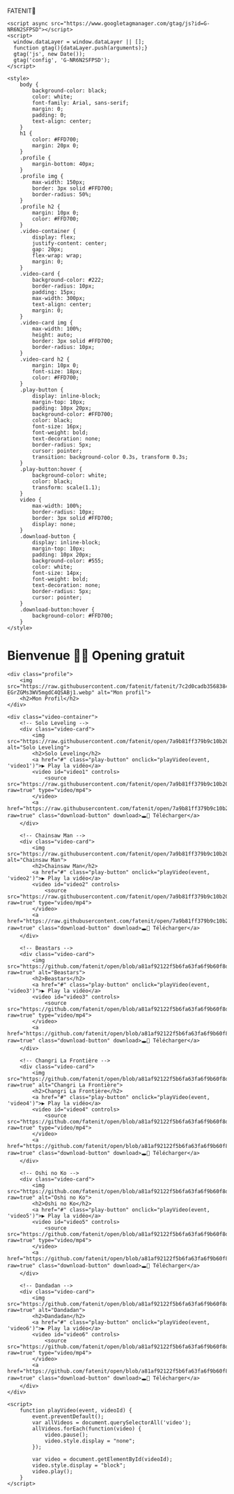 FATENIT🪽
<html lang="fr">
<head>
    <meta charset="UTF-8">
    <meta name="viewport" content="width=device-width, initial-scale=1.0">
    <title>Ma Page Vidéo</title>

    <script async src="https://www.googletagmanager.com/gtag/js?id=G-NR6N2SFPSD"></script>
    <script>
      window.dataLayer = window.dataLayer || [];
      function gtag(){dataLayer.push(arguments);}
      gtag('js', new Date());
      gtag('config', 'G-NR6N2SFPSD');
    </script>

    <style>
        body {
            background-color: black;
            color: white;
            font-family: Arial, sans-serif;
            margin: 0;
            padding: 0;
            text-align: center;
        }
        h1 {
            color: #FFD700;
            margin: 20px 0;
        }
        .profile {
            margin-bottom: 40px;
        }
        .profile img {
            max-width: 150px;
            border: 3px solid #FFD700;
            border-radius: 50%;
        }
        .profile h2 {
            margin: 10px 0;
            color: #FFD700;
        }
        .video-container {
            display: flex;
            justify-content: center;
            gap: 20px;
            flex-wrap: wrap;
            margin: 0;
        }
        .video-card {
            background-color: #222;
            border-radius: 10px;
            padding: 15px;
            max-width: 300px;
            text-align: center;
            margin: 0;
        }
        .video-card img {
            max-width: 100%;
            height: auto;
            border: 3px solid #FFD700;
            border-radius: 10px;
        }
        .video-card h2 {
            margin: 10px 0;
            font-size: 18px;
            color: #FFD700;
        }
        .play-button {
            display: inline-block;
            margin-top: 10px;
            padding: 10px 20px;
            background-color: #FFD700;
            color: black;
            font-size: 16px;
            font-weight: bold;
            text-decoration: none;
            border-radius: 5px;
            cursor: pointer;
            transition: background-color 0.3s, transform 0.3s;
        }
        .play-button:hover {
            background-color: white;
            color: black;
            transform: scale(1.1);
        }
        video {
            max-width: 100%;
            border-radius: 10px;
            border: 3px solid #FFD700;
            display: none;
        }
        .download-button {
            display: inline-block;
            margin-top: 10px;
            padding: 10px 20px;
            background-color: #555;
            color: white;
            font-size: 14px;
            font-weight: bold;
            text-decoration: none;
            border-radius: 5px;
            cursor: pointer;
        }
        .download-button:hover {
            background-color: #FFD700;
        }
    </style>
</head>
<body>
    <h1>Bienvenue 🤧✨ Opening gratuit</h1>

    <div class="profile">
        <img src="https://raw.githubusercontent.com/fatenit/fatenit/7c2d0cadb356838482ad2638b63c88137fe94c58/file-EGrZGMs3WV5mgdC4QSABj1.webp" alt="Mon profil">
        <h2>Mon Profil</h2>
    </div>

    <div class="video-container">
        <!-- Solo Leveling -->
        <div class="video-card">
            <img src="https://raw.githubusercontent.com/fatenit/open/7a9b81ff379b9c10b20945e26ce476d3dff0d3f1/images.jpeg" alt="Solo Leveling">
            <h2>Solo Leveling</h2>
            <a href="#" class="play-button" onclick="playVideo(event, 'video1')">▶ Play la vidéo</a>
            <video id="video1" controls>
                <source src="https://raw.githubusercontent.com/fatenit/open/7a9b81ff379b9c10b20945e26ce476d3dff0d3f1/VID_20250108_235757_560.mp4?raw=true" type="video/mp4">
            </video>
            <a href="https://raw.githubusercontent.com/fatenit/open/7a9b81ff379b9c10b20945e26ce476d3dff0d3f1/VID_20250108_235757_560.mp4?raw=true" class="download-button" download>🕳️🪽 Télécharger</a>
        </div>

        <!-- Chainsaw Man -->
        <div class="video-card">
            <img src="https://raw.githubusercontent.com/fatenit/open/7a9b81ff379b9c10b20945e26ce476d3dff0d3f1/MV5BZGY2ZTM2MWMtNzA2OS00ZjJlLWIwZTMtMDBhN2EwYjZjZjEyXkEyXkFqcGc%40._V1_FMjpg_UX1000_.jpg" alt="Chainsaw Man">
            <h2>Chainsaw Man</h2>
            <a href="#" class="play-button" onclick="playVideo(event, 'video2')">▶ Play la vidéo</a>
            <video id="video2" controls>
                <source src="https://raw.githubusercontent.com/fatenit/open/7a9b81ff379b9c10b20945e26ce476d3dff0d3f1/VID_20250108_204359_261.mp4?raw=true" type="video/mp4">
            </video>
            <a href="https://raw.githubusercontent.com/fatenit/open/7a9b81ff379b9c10b20945e26ce476d3dff0d3f1/VID_20250108_204359_261.mp4?raw=true" class="download-button" download>🕳️🪽 Télécharger</a>
        </div>

        <!-- Beastars -->
        <div class="video-card">
            <img src="https://github.com/fatenit/open/blob/a81af92122f5b6fa63fa6f9b60f8db33d7a92b1f/Beastars_Anime_Cover_1.jpg?raw=true" alt="Beastars">
            <h2>Beastars</h2>
            <a href="#" class="play-button" onclick="playVideo(event, 'video3')">▶ Play la vidéo</a>
            <video id="video3" controls>
                <source src="https://github.com/fatenit/open/blob/a81af92122f5b6fa63fa6f9b60f8db33d7a92b1f/beastars1.mp4?raw=true" type="video/mp4">
            </video>
            <a href="https://github.com/fatenit/open/blob/a81af92122f5b6fa63fa6f9b60f8db33d7a92b1f/beastars1.mp4?raw=true" class="download-button" download>🕳️🪽 Télécharger</a>
        </div>

        <!-- Changri La Frontière -->
        <div class="video-card">
            <img src="https://github.com/fatenit/open/blob/a81af92122f5b6fa63fa6f9b60f8db33d7a92b1f/chnagro%20la.jpg?raw=true" alt="Changri La Frontière">
            <h2>Changri La Frontière</h2>
            <a href="#" class="play-button" onclick="playVideo(event, 'video4')">▶ Play la vidéo</a>
            <video id="video4" controls>
                <source src="https://github.com/fatenit/open/blob/a81af92122f5b6fa63fa6f9b60f8db33d7a92b1f/1%20changrila.mp4?raw=true" type="video/mp4">
            </video>
            <a href="https://github.com/fatenit/open/blob/a81af92122f5b6fa63fa6f9b60f8db33d7a92b1f/1%20changrila.mp4?raw=true" class="download-button" download>🕳️🪽 Télécharger</a>
        </div>

        <!-- Oshi no Ko -->
        <div class="video-card">
            <img src="https://github.com/fatenit/open/blob/a81af92122f5b6fa63fa6f9b60f8db33d7a92b1f/oshi%20no%20ko.jpg?raw=true" alt="Oshi no Ko">
            <h2>Oshi no Ko</h2>
            <a href="#" class="play-button" onclick="playVideo(event, 'video5')">▶ Play la vidéo</a>
            <video id="video5" controls>
                <source src="https://github.com/fatenit/open/blob/a81af92122f5b6fa63fa6f9b60f8db33d7a92b1f/oshi%20no%20ko%201.mp4?raw=true" type="video/mp4">
            </video>
            <a href="https://github.com/fatenit/open/blob/a81af92122f5b6fa63fa6f9b60f8db33d7a92b1f/oshi%20no%20ko%201.mp4?raw=true" class="download-button" download>🕳️🪽 Télécharger</a>
        </div>

        <!-- Dandadan -->
        <div class="video-card">
            <img src="https://github.com/fatenit/open/blob/a81af92122f5b6fa63fa6f9b60f8db33d7a92b1f/dandan.jpg?raw=true" alt="Dandadan">
            <h2>Dandadan</h2>
            <a href="#" class="play-button" onclick="playVideo(event, 'video6')">▶ Play la vidéo</a>
            <video id="video6" controls>
                <source src="https://github.com/fatenit/open/blob/a81af92122f5b6fa63fa6f9b60f8db33d7a92b1f/danddanddab.mp4?raw=true" type="video/mp4">
            </video>
            <a href="https://github.com/fatenit/open/blob/a81af92122f5b6fa63fa6f9b60f8db33d7a92b1f/danddanddab.mp4?raw=true" class="download-button" download>🕳️🪽 Télécharger</a>
        </div>
    </div>

    <script>
        function playVideo(event, videoId) {
            event.preventDefault();
            var allVideos = document.querySelectorAll('video');
            allVideos.forEach(function(video) {
                video.pause();
                video.style.display = "none";
            });

            var video = document.getElementById(videoId);
            video.style.display = "block";
            video.play();
        }
    </script>
</body>
</html>